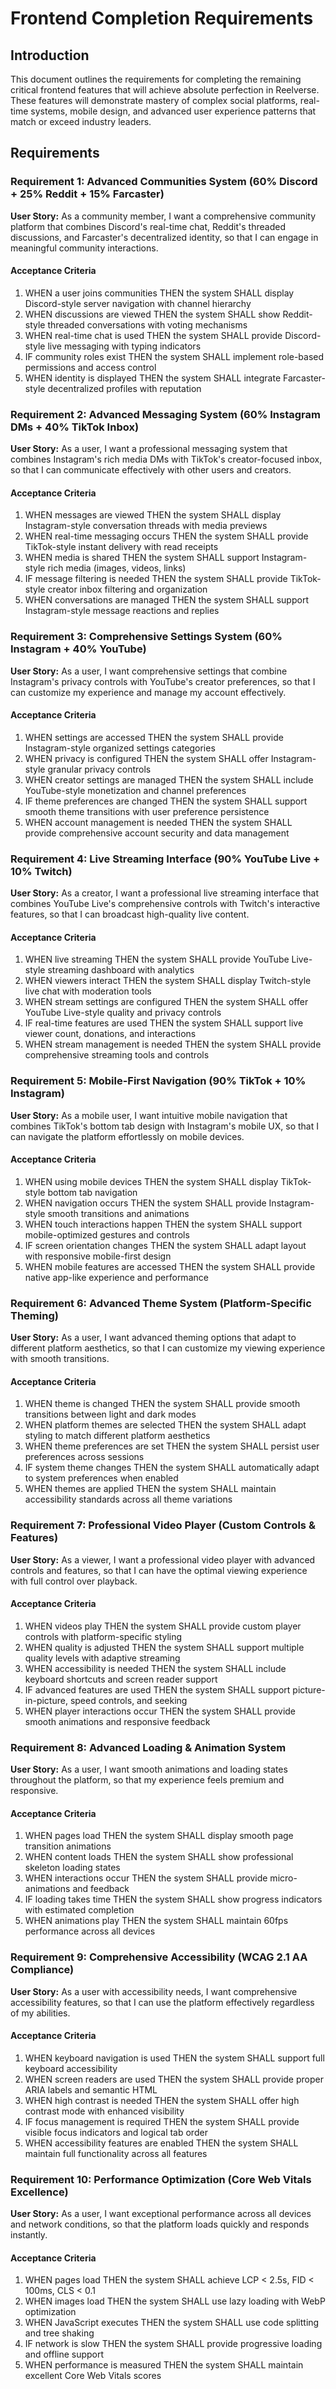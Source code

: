 # Frontend Completion Requirements

## Introduction

This document outlines the requirements for completing the remaining critical frontend features that will achieve absolute perfection in Reelverse. These features will demonstrate mastery of complex social platforms, real-time systems, mobile design, and advanced user experience patterns that match or exceed industry leaders.

## Requirements

### Requirement 1: Advanced Communities System (60% Discord + 25% Reddit + 15% Farcaster)

**User Story:** As a community member, I want a comprehensive community platform that combines Discord's real-time chat, Reddit's threaded discussions, and Farcaster's decentralized identity, so that I can engage in meaningful community interactions.

#### Acceptance Criteria

1. WHEN a user joins communities THEN the system SHALL display Discord-style server navigation with channel hierarchy
2. WHEN discussions are viewed THEN the system SHALL show Reddit-style threaded conversations with voting mechanisms
3. WHEN real-time chat is used THEN the system SHALL provide Discord-style live messaging with typing indicators
4. IF community roles exist THEN the system SHALL implement role-based permissions and access control
5. WHEN identity is displayed THEN the system SHALL integrate Farcaster-style decentralized profiles with reputation

### Requirement 2: Advanced Messaging System (60% Instagram DMs + 40% TikTok Inbox)

**User Story:** As a user, I want a professional messaging system that combines Instagram's rich media DMs with TikTok's creator-focused inbox, so that I can communicate effectively with other users and creators.

#### Acceptance Criteria

1. WHEN messages are viewed THEN the system SHALL display Instagram-style conversation threads with media previews
2. WHEN real-time messaging occurs THEN the system SHALL provide TikTok-style instant delivery with read receipts
3. WHEN media is shared THEN the system SHALL support Instagram-style rich media (images, videos, links)
4. IF message filtering is needed THEN the system SHALL provide TikTok-style creator inbox filtering and organization
5. WHEN conversations are managed THEN the system SHALL support Instagram-style message reactions and replies

### Requirement 3: Comprehensive Settings System (60% Instagram + 40% YouTube)

**User Story:** As a user, I want comprehensive settings that combine Instagram's privacy controls with YouTube's creator preferences, so that I can customize my experience and manage my account effectively.

#### Acceptance Criteria

1. WHEN settings are accessed THEN the system SHALL provide Instagram-style organized settings categories
2. WHEN privacy is configured THEN the system SHALL offer Instagram-style granular privacy controls
3. WHEN creator settings are managed THEN the system SHALL include YouTube-style monetization and channel preferences
4. IF theme preferences are changed THEN the system SHALL support smooth theme transitions with user preference persistence
5. WHEN account management is needed THEN the system SHALL provide comprehensive account security and data management

### Requirement 4: Live Streaming Interface (90% YouTube Live + 10% Twitch)

**User Story:** As a creator, I want a professional live streaming interface that combines YouTube Live's comprehensive controls with Twitch's interactive features, so that I can broadcast high-quality live content.

#### Acceptance Criteria

1. WHEN live streaming THEN the system SHALL provide YouTube Live-style streaming dashboard with analytics
2. WHEN viewers interact THEN the system SHALL display Twitch-style live chat with moderation tools
3. WHEN stream settings are configured THEN the system SHALL offer YouTube Live-style quality and privacy controls
4. IF real-time features are used THEN the system SHALL support live viewer count, donations, and interactions
5. WHEN stream management is needed THEN the system SHALL provide comprehensive streaming tools and controls

### Requirement 5: Mobile-First Navigation (90% TikTok + 10% Instagram)

**User Story:** As a mobile user, I want intuitive mobile navigation that combines TikTok's bottom tab design with Instagram's mobile UX, so that I can navigate the platform effortlessly on mobile devices.

#### Acceptance Criteria

1. WHEN using mobile devices THEN the system SHALL display TikTok-style bottom tab navigation
2. WHEN navigation occurs THEN the system SHALL provide Instagram-style smooth transitions and animations
3. WHEN touch interactions happen THEN the system SHALL support mobile-optimized gestures and controls
4. IF screen orientation changes THEN the system SHALL adapt layout with responsive mobile-first design
5. WHEN mobile features are accessed THEN the system SHALL provide native app-like experience and performance

### Requirement 6: Advanced Theme System (Platform-Specific Theming)

**User Story:** As a user, I want advanced theming options that adapt to different platform aesthetics, so that I can customize my viewing experience with smooth transitions.

#### Acceptance Criteria

1. WHEN theme is changed THEN the system SHALL provide smooth transitions between light and dark modes
2. WHEN platform themes are selected THEN the system SHALL adapt styling to match different platform aesthetics
3. WHEN theme preferences are set THEN the system SHALL persist user preferences across sessions
4. IF system theme changes THEN the system SHALL automatically adapt to system preferences when enabled
5. WHEN themes are applied THEN the system SHALL maintain accessibility standards across all theme variations

### Requirement 7: Professional Video Player (Custom Controls & Features)

**User Story:** As a viewer, I want a professional video player with advanced controls and features, so that I can have the optimal viewing experience with full control over playback.

#### Acceptance Criteria

1. WHEN videos play THEN the system SHALL provide custom player controls with platform-specific styling
2. WHEN quality is adjusted THEN the system SHALL support multiple quality levels with adaptive streaming
3. WHEN accessibility is needed THEN the system SHALL include keyboard shortcuts and screen reader support
4. IF advanced features are used THEN the system SHALL support picture-in-picture, speed controls, and seeking
5. WHEN player interactions occur THEN the system SHALL provide smooth animations and responsive feedback

### Requirement 8: Advanced Loading & Animation System

**User Story:** As a user, I want smooth animations and loading states throughout the platform, so that my experience feels premium and responsive.

#### Acceptance Criteria

1. WHEN pages load THEN the system SHALL display smooth page transition animations
2. WHEN content loads THEN the system SHALL show professional skeleton loading states
3. WHEN interactions occur THEN the system SHALL provide micro-animations and feedback
4. IF loading takes time THEN the system SHALL show progress indicators with estimated completion
5. WHEN animations play THEN the system SHALL maintain 60fps performance across all devices

### Requirement 9: Comprehensive Accessibility (WCAG 2.1 AA Compliance)

**User Story:** As a user with accessibility needs, I want comprehensive accessibility features, so that I can use the platform effectively regardless of my abilities.

#### Acceptance Criteria

1. WHEN keyboard navigation is used THEN the system SHALL support full keyboard accessibility
2. WHEN screen readers are used THEN the system SHALL provide proper ARIA labels and semantic HTML
3. WHEN high contrast is needed THEN the system SHALL offer high contrast mode with enhanced visibility
4. IF focus management is required THEN the system SHALL provide visible focus indicators and logical tab order
5. WHEN accessibility features are enabled THEN the system SHALL maintain full functionality across all features

### Requirement 10: Performance Optimization (Core Web Vitals Excellence)

**User Story:** As a user, I want exceptional performance across all devices and network conditions, so that the platform loads quickly and responds instantly.

#### Acceptance Criteria

1. WHEN pages load THEN the system SHALL achieve LCP < 2.5s, FID < 100ms, CLS < 0.1
2. WHEN images load THEN the system SHALL use lazy loading with WebP optimization
3. WHEN JavaScript executes THEN the system SHALL use code splitting and tree shaking
4. IF network is slow THEN the system SHALL provide progressive loading and offline support
5. WHEN performance is measured THEN the system SHALL maintain excellent Core Web Vitals scores